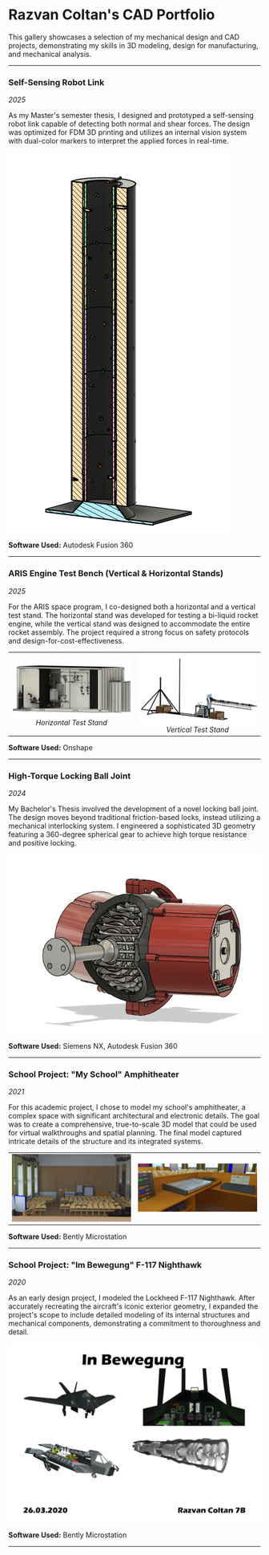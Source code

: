 # Razvan Coltan's CAD Portfolio

This gallery showcases a selection of my mechanical design and CAD projects, demonstrating my skills in 3D modeling, design for manufacturing, and mechanical analysis.

---

### Self-Sensing Robot Link
*2025*

As my Master's semester thesis, I designed and prototyped a self-sensing robot link capable of detecting both normal and shear forces. The design was optimized for FDM 3D printing and utilizes an internal vision system with dual-color markers to interpret the applied forces in real-time.

![Image of the Self-Sensing Robot Link](images/Self`_Sensing_Robot_Link.png)

**Software Used:** Autodesk Fusion 360

---

### ARIS Engine Test Bench (Vertical & Horizontal Stands)
*2025*

For the ARIS space program, I co-designed both a horizontal and a vertical test stand. The horizontal stand was developed for testing a bi-liquid rocket engine, while the vertical stand was designed to accommodate the entire rocket assembly. The project required a strong focus on safety protocols and design-for-cost-effectiveness.

<table width="100%" style="border:none;">
  <tr>
    <td width="50%" align="center">
      <img src="images/Horizontal_Test_Bench.png" alt="Horizontal Test Bench" width="100%">
      <em>Horizontal Test Stand</em>
    </td>
    <td width="50%" align="center">
      <img src="images/Vertical_Test_Bench.png" alt="Vertical Test Bench" width="100%">
      <em>Vertical Test Stand</em>
    </td>
  </tr>
</table>

**Software Used:** Onshape

---

### High-Torque Locking Ball Joint
*2024*

My Bachelor's Thesis involved the development of a novel locking ball joint. The design moves beyond traditional friction-based locks, instead utilizing a mechanical interlocking system. I engineered a sophisticated 3D geometry featuring a 360-degree spherical gear to achieve high torque resistance and positive locking.

![Image of the Locking Ball Joint](images/Locking_Ball_Joint.png)

**Software Used:** Siemens NX, Autodesk Fusion 360

---

### School Project: "My School" Amphitheater
*2021*

For this academic project, I chose to model my school's amphitheater, a complex space with significant architectural and electronic details. The goal was to create a comprehensive, true-to-scale 3D model that could be used for virtual walkthroughs and spatial planning. The final model captured intricate details of the structure and its integrated systems.

<table width="100%" style="border:none;">
  <tr>
    <td width="50%">
      <img src="images/VorneBesser.jpg" alt="Amphitheater front view" width="100%">
    </td>
    <td width="50%">
      <img src="images/Ecke.jpg" alt="Amphitheater corner detail view" width="100%">
    </td>
  </tr>
</table>

**Software Used:** Bently Microstation

---

### School Project: "Im Bewegung" F-117 Nighthawk
*2020*

As an early design project, I modeled the Lockheed F-117 Nighthawk. After accurately recreating the aircraft's iconic exterior geometry, I expanded the project's scope to include detailed modeling of its internal structures and mechanical components, demonstrating a commitment to thoroughness and detail.

![Image of the Locking Ball Joint](images/In_Bewegung.png)

**Software Used:** Bently Microstation

---
